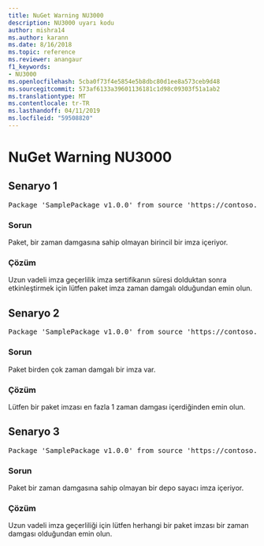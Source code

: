 ```yaml
---
title: NuGet Warning NU3000
description: NU3000 uyarı kodu
author: mishra14
ms.author: karann
ms.date: 8/16/2018
ms.topic: reference
ms.reviewer: anangaur
f1_keywords:
- NU3000
ms.openlocfilehash: 5cba0f73f4e5854e5b8dbc80d1ee8a573ceb9d48
ms.sourcegitcommit: 573af6133a39601136181c1d98c09303f51a1ab2
ms.translationtype: MT
ms.contentlocale: tr-TR
ms.lasthandoff: 04/11/2019
ms.locfileid: "59508820"
---
```

# <a name="nuget-warning-nu3000"></a>NuGet Warning NU3000

## <a name="scenario-1"></a>Senaryo 1

<pre>Package 'SamplePackage v1.0.0' from source 'https://contoso.com/index.json': The primary signature does not have a timestamp.</pre>

### <a name="issue"></a>Sorun

Paket, bir zaman damgasına sahip olmayan birincil bir imza içeriyor.


### <a name="solution"></a>Çözüm

Uzun vadeli imza geçerlilik imza sertifikanın süresi dolduktan sonra etkinleştirmek için lütfen paket imza zaman damgalı olduğundan emin olun.



## <a name="scenario-2"></a>Senaryo 2

<pre>Package 'SamplePackage v1.0.0' from source 'https://contoso.com/index.json': Multiple timestamps are not accepted.</pre>

### <a name="issue"></a>Sorun

Paket birden çok zaman damgalı bir imza var.


### <a name="solution"></a>Çözüm

Lütfen bir paket imzası en fazla 1 zaman damgası içerdiğinden emin olun.



## <a name="scenario-3"></a>Senaryo 3

<pre>Package 'SamplePackage v1.0.0' from source 'https://contoso.com/index.json': The repository countersignature does not have a timestamp.</pre>

### <a name="issue"></a>Sorun

Paket bir zaman damgasına sahip olmayan bir depo sayacı imza içeriyor.


### <a name="solution"></a>Çözüm

Uzun vadeli imza geçerliliği için lütfen herhangi bir paket imzası bir zaman damgası olduğundan emin olun.



